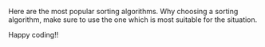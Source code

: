 Here are the most popular sorting algorithms.
Why choosing a sorting algorithm, make sure to use the 
one which is most suitable for the situation.

Happy coding!!
